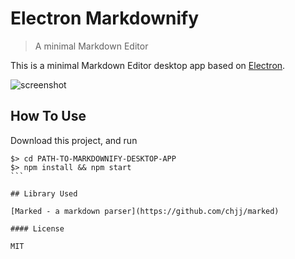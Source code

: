 # Electron Markdownify

> A minimal Markdown Editor

This is a minimal Markdown Editor desktop app based on [Electron](http://electron.atom.io).

![screenshot](https://raw.githubusercontent.com/amitmerchant1990/electron-markdownify/master/img/markdownify.gif)

## How To Use

Download this project, and run

````
$> cd PATH-TO-MARKDOWNIFY-DESKTOP-APP
$> npm install && npm start
```

## Library Used

[Marked - a markdown parser](https://github.com/chjj/marked)

#### License

MIT
